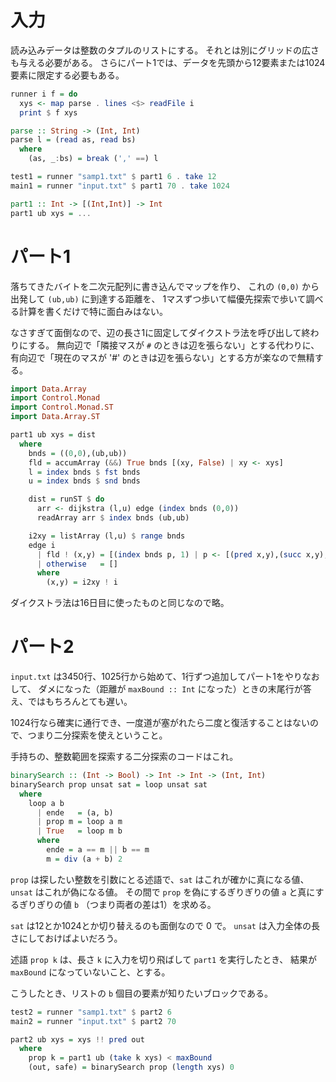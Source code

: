# 入力

読み込みデータは整数のタプルのリストにする。
それとは別にグリッドの広さも与える必要がある。
さらにパート1では、データを先頭から12要素または1024要素に限定する必要もある。

```haskell
runner i f = do
  xys <- map parse . lines <$> readFile i
  print $ f xys

parse :: String -> (Int, Int)
parse l = (read as, read bs)
  where
    (as, _:bs) = break (',' ==) l

test1 = runner "samp1.txt" $ part1 6 . take 12
main1 = runner "input.txt" $ part1 70 . take 1024

part1 :: Int -> [(Int,Int)] -> Int
part1 ub xys = ...
```

# パート1

落ちてきたバイトを二次元配列に書き込んでマップを作り、
これの `(0,0)` から出発して `(ub,ub)` に到達する距離を、
1マスずつ歩いて幅優先探索で歩いて調べる計算を書くだけで特に面白みはない。

なさすぎて面倒なので、辺の長さ1に固定してダイクストラ法を呼び出して終わりにする。
無向辺で「隣接マスが `#` のときは辺を張らない」とする代わりに、
有向辺で「現在のマスが '#' のときは辺を張らない」とする方が楽なので無精する。

```haskell
import Data.Array
import Control.Monad
import Control.Monad.ST
import Data.Array.ST

part1 ub xys = dist
  where
    bnds = ((0,0),(ub,ub))
    fld = accumArray (&&) True bnds [(xy, False) | xy <- xys]
    l = index bnds $ fst bnds
    u = index bnds $ snd bnds

    dist = runST $ do
      arr <- dijkstra (l,u) edge (index bnds (0,0))
      readArray arr $ index bnds (ub,ub)

    i2xy = listArray (l,u) $ range bnds
    edge i
      | fld ! (x,y) = [(index bnds p, 1) | p <- [(pred x,y),(succ x,y),(x,pred y),(x,succ y)], inRange bnds p]
      | otherwise   = []
      where
        (x,y) = i2xy ! i
```

ダイクストラ法は16日目に使ったものと同じなので略。

# パート2

`input.txt` は3450行、1025行から始めて、1行ずつ追加してパート1をやりなおして、
ダメになった（距離が `maxBound :: Int` になった）ときの末尾行が答え、ではもちろんとても遅い。

1024行なら確実に通行でき、一度道が塞がれたら二度と復活することはないので、つまり二分探索を使えということ。

手持ちの、整数範囲を探索する二分探索のコードはこれ。

```haskell
binarySearch :: (Int -> Bool) -> Int -> Int -> (Int, Int)
binarySearch prop unsat sat = loop unsat sat
  where
    loop a b
      | ende   = (a, b)
      | prop m = loop a m
      | True   = loop m b
      where
        ende = a == m || b == m
        m = div (a + b) 2
```

`prop` は探したい整数を引数にとる述語で、`sat` はこれが確かに真になる値、`unsat` はこれが偽になる値。
その間で `prop` を偽にするぎりぎりの値 `a` と真にするぎりぎりの値 `b` （つまり両者の差は1）を求める。

`sat` は12とか1024とか切り替えるのも面倒なので 0 で。
`unsat` は入力全体の長さにしておけばよいだろう。

述語 `prop k` は、長さ `k` に入力を切り飛ばして `part1` を実行したとき、
結果が `maxBound` になっていないこと、とする。

こうしたとき、リストの `b` 個目の要素が知りたいブロックである。

```haskell
test2 = runner "samp1.txt" $ part2 6
main2 = runner "input.txt" $ part2 70

part2 ub xys = xys !! pred out
  where
    prop k = part1 ub (take k xys) < maxBound
    (out, safe) = binarySearch prop (length xys) 0
```
